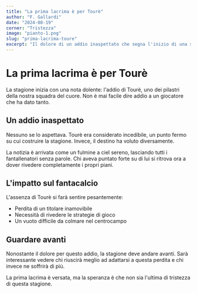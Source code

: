 ```yaml
---
title: "La prima lacrima è per Tourè"
author: "F. Gallardi"
date: "2024-08-19"
corner: "Tristezza"
image: "pianto-1.png"
slug: "prima-lacrima-toure"
excerpt: "Il dolore di un addio inaspettato che segna l'inizio di una stagione difficile"
---
```


# La prima lacrima è per Tourè

La stagione inizia con una nota dolente: l'addio di Tourè, uno dei pilastri della nostra squadra del cuore. Non è mai facile dire addio a un giocatore che ha dato tanto.

## Un addio inaspettato

Nessuno se lo aspettava. Tourè era considerato incedibile, un punto fermo su cui costruire la stagione. Invece, il destino ha voluto diversamente.

La notizia è arrivata come un fulmine a ciel sereno, lasciando tutti i fantallenatori senza parole. Chi aveva puntato forte su di lui si ritrova ora a dover rivedere completamente i propri piani.

## L'impatto sul fantacalcio

L'assenza di Tourè si farà sentire pesantemente:

- Perdita di un titolare inamovibile
- Necessità di rivedere le strategie di gioco
- Un vuoto difficile da colmare nel centrocampo

## Guardare avanti

Nonostante il dolore per questo addio, la stagione deve andare avanti. Sarà interessante vedere chi riuscirà meglio ad adattarsi a questa perdita e chi invece ne soffrirà di più.

La prima lacrima è versata, ma la speranza è che non sia l'ultima di tristezza di questa stagione.
